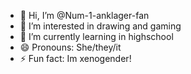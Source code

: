 - 👋 Hi, I’m @Num-1-anklager-fan
- 👀 I’m interested in drawing and gaming
- 🌱 I’m currently learning in highschool
- 😄 Pronouns: She/they/it
- ⚡ Fun fact: Im xenogender!

<!---
Num-1-anklager-fan/Num-1-anklager-fan is a ✨ special ✨ repository because its `README.md` (this file) appears on your GitHub profile.
You can click the Preview link to take a look at your changes.
--->
